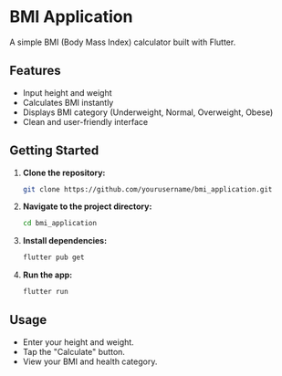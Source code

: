 # BMI Application

A simple BMI (Body Mass Index) calculator built with Flutter.

## Features

- Input height and weight
- Calculates BMI instantly
- Displays BMI category (Underweight, Normal, Overweight, Obese)
- Clean and user-friendly interface

## Getting Started

1. **Clone the repository:**
    ```bash
    git clone https://github.com/yourusername/bmi_application.git
    ```
2. **Navigate to the project directory:**
    ```bash
    cd bmi_application
    ```
3. **Install dependencies:**
    ```bash
    flutter pub get
    ```
4. **Run the app:**
    ```bash
    flutter run
    ```

## Usage

- Enter your height and weight.
- Tap the "Calculate" button.
- View your BMI and health category.
